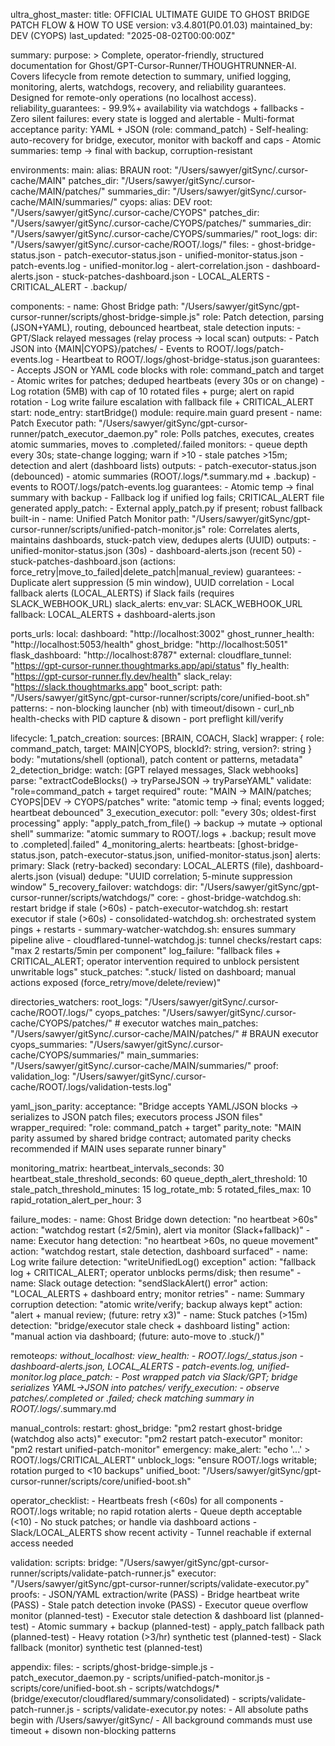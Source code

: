 ultra_ghost_master:
title: OFFICIAL ULTIMATE GUIDE TO GHOST BRIDGE PATCH FLOW & HOW TO USE
version: v3.4.801(P0.01.03)
maintained_by: DEV (CYOPS)
last_updated: "2025-08-02T00:00:00Z"

summary:
purpose: >
Complete, operator-friendly, structured documentation for Ghost/GPT-Cursor-Runner/THOUGHTRUNNER-AI.
Covers lifecycle from remote detection to summary, unified logging, monitoring, alerts, watchdogs,
recovery, and reliability guarantees. Designed for remote-only operations (no localhost access).
reliability_guarantees: - 99.9%+ availability via watchdogs + fallbacks - Zero silent failures: every state is logged and alertable - Multi-format acceptance parity: YAML + JSON (role: command_patch) - Self-healing: auto-recovery for bridge, executor, monitor with backoff and caps - Atomic summaries: temp → final with backup, corruption-resistant

environments:
main:
alias: BRAUN
root: "/Users/sawyer/gitSync/.cursor-cache/MAIN"
patches_dir: "/Users/sawyer/gitSync/.cursor-cache/MAIN/patches/"
summaries_dir: "/Users/sawyer/gitSync/.cursor-cache/MAIN/summaries/"
cyops:
alias: DEV
root: "/Users/sawyer/gitSync/.cursor-cache/CYOPS"
patches_dir: "/Users/sawyer/gitSync/.cursor-cache/CYOPS/patches/"
summaries_dir: "/Users/sawyer/gitSync/.cursor-cache/CYOPS/summaries/"
root_logs:
dir: "/Users/sawyer/gitSync/.cursor-cache/ROOT/.logs/"
files: - ghost-bridge-status.json - patch-executor-status.json - unified-monitor-status.json - patch-events.log - unified-monitor.log - alert-correlation.json - dashboard-alerts.json - stuck-patches-dashboard.json - LOCAL_ALERTS - CRITICAL_ALERT - .backup/

components: - name: Ghost Bridge
path: "/Users/sawyer/gitSync/gpt-cursor-runner/scripts/ghost-bridge-simple.js"
role: Patch detection, parsing (JSON+YAML), routing, debounced heartbeat, stale detection
inputs: - GPT/Slack relayed messages (relay process → local scan)
outputs: - Patch JSON into {MAIN|CYOPS}/patches/ - Events to ROOT/.logs/patch-events.log - Heartbeat to ROOT/.logs/ghost-bridge-status.json
guarantees: - Accepts JSON or YAML code blocks with role: command_patch and target - Atomic writes for patches; deduped heartbeats (every 30s or on change) - Log rotation (5MB) with cap of 10 rotated files + purge; alert on rapid rotation - Log write failure escalation with fallback file + CRITICAL_ALERT
start:
node_entry: startBridge()
module: require.main guard present - name: Patch Executor
path: "/Users/sawyer/gitSync/gpt-cursor-runner/patch_executor_daemon.py"
role: Polls patches, executes, creates atomic summaries, moves to .completed/.failed
monitors: - queue depth every 30s; state-change logging; warn if >10 - stale patches >15m; detection and alert (dashboard lists)
outputs: - patch-executor-status.json (debounced) - atomic summaries (ROOT/.logs/\*.summary.md + .backup) - events to ROOT/.logs/patch-events.log
guarantees: - Atomic temp → final summary with backup - Fallback log if unified log fails; CRITICAL_ALERT file generated
apply_patch: - External apply_patch.py if present; robust fallback built-in - name: Unified Patch Monitor
path: "/Users/sawyer/gitSync/gpt-cursor-runner/scripts/unified-patch-monitor.js"
role: Correlates alerts, maintains dashboards, stuck-patch view, dedupes alerts (UUID)
outputs: - unified-monitor-status.json (30s) - dashboard-alerts.json (recent 50) - stuck-patches-dashboard.json (actions: force_retry|move_to_failed|delete_patch|manual_review)
guarantees: - Duplicate alert suppression (5 min window), UUID correlation - Local fallback alerts (LOCAL_ALERTS) if Slack fails (requires SLACK_WEBHOOK_URL)
slack_alerts:
env_var: SLACK_WEBHOOK_URL
fallback: LOCAL_ALERTS + dashboard-alerts.json

ports_urls:
local:
dashboard: "http://localhost:3002"
ghost_runner_health: "http://localhost:5053/health"
ghost_bridge: "http://localhost:5051"
flask_dashboard: "http://localhost:8787"
external:
cloudflare_tunnel: "https://gpt-cursor-runner.thoughtmarks.app/api/status"
fly_health: "https://gpt-cursor-runner.fly.dev/health"
slack_relay: "https://slack.thoughtmarks.app"
boot_script:
path: "/Users/sawyer/gitSync/gpt-cursor-runner/scripts/core/unified-boot.sh"
patterns: - non-blocking launcher (nb) with timeout/disown - curl_nb health-checks with PID capture & disown - port preflight kill/verify

lifecycle:
1_patch_creation:
sources: [BRAIN, COACH, Slack]
wrapper: { role: command_patch, target: MAIN|CYOPS, blockId?: string, version?: string }
body: "mutations/shell (optional), patch content or patterns, metadata"
2_detection_bridge:
watch: [GPT relayed messages, Slack webhooks]
parse: "extractCodeBlocks() → tryParseJSON → tryParseYAML"
validate: "role=command_patch + target required"
route: "MAIN → MAIN/patches; CYOPS|DEV → CYOPS/patches"
write: "atomic temp → final; events logged; heartbeat debounced"
3_execution_executor:
poll: "every 30s; oldest-first processing"
apply: "apply_patch_from_file() → backup → mutate → optional shell"
summarize: "atomic summary to ROOT/.logs + .backup; result move to .completed|.failed"
4_monitoring_alerts:
heartbeats: [ghost-bridge-status.json, patch-executor-status.json, unified-monitor-status.json]
alerts:
primary: Slack (retry-backed)
secondary: LOCAL_ALERTS (file), dashboard-alerts.json (visual)
dedupe: "UUID correlation; 5-minute suppression window"
5_recovery_failover:
watchdogs:
dir: "/Users/sawyer/gitSync/gpt-cursor-runner/scripts/watchdogs/"
core: - ghost-bridge-watchdog.sh: restart bridge if stale (>60s) - patch-executor-watchdog.sh: restart executor if stale (>60s) - consolidated-watchdog.sh: orchestrated system pings + restarts - summary-watcher-watchdog.sh: ensures summary pipeline alive - cloudflared-tunnel-watchdog.js: tunnel checks/restart
caps: "max 2 restarts/5min per component"
log_failure: "fallback files + CRITICAL_ALERT; operator intervention required to unblock persistent unwritable logs"
stuck_patches: ".stuck/ listed on dashboard; manual actions exposed (force_retry/move/delete/review)"

directories_watchers:
root_logs: "/Users/sawyer/gitSync/.cursor-cache/ROOT/.logs/"
cyops_patches: "/Users/sawyer/gitSync/.cursor-cache/CYOPS/patches/" # executor watches
main_patches: "/Users/sawyer/gitSync/.cursor-cache/MAIN/patches/" # BRAUN executor
cyops_summaries: "/Users/sawyer/gitSync/.cursor-cache/CYOPS/summaries/"
main_summaries: "/Users/sawyer/gitSync/.cursor-cache/MAIN/summaries/"
proof:
validation_log: "/Users/sawyer/gitSync/.cursor-cache/ROOT/.logs/validation-tests.log"

yaml_json_parity:
acceptance: "Bridge accepts YAML/JSON blocks → serializes to JSON patch files; executors process JSON files"
wrapper_required: "role: command_patch + target"
parity_note: "MAIN parity assumed by shared bridge contract; automated parity checks recommended if MAIN uses separate runner binary"

monitoring_matrix:
heartbeat_intervals_seconds: 30
heartbeat_stale_threshold_seconds: 60
queue_depth_alert_threshold: 10
stale_patch_threshold_minutes: 15
log_rotate_mb: 5
rotated_files_max: 10
rapid_rotation_alert_per_hour: 3

failure_modes: - name: Ghost Bridge down
detection: "no heartbeat >60s"
action: "watchdog restart (≤2/5min), alert via monitor (Slack+fallback)" - name: Executor hang
detection: "no heartbeat >60s, no queue movement"
action: "watchdog restart, stale detection, dashboard surfaced" - name: Log write failure
detection: "writeUnifiedLog() exception"
action: "fallback log + CRITICAL_ALERT; operator unblocks perms/disk; then resume" - name: Slack outage
detection: "sendSlackAlert() error"
action: "LOCAL_ALERTS + dashboard entry; monitor retries" - name: Summary corruption
detection: "atomic write/verify; backup always kept"
action: "alert + manual review; (future: retry x3)" - name: Stuck patches (>15m)
detection: "bridge/executor stale check + dashboard listing"
action: "manual action via dashboard; (future: auto-move to .stuck/)"

remote*ops:
without_localhost:
view_health: - ROOT/.logs/\_status.json - dashboard-alerts.json, LOCAL_ALERTS - patch-events.log, unified-monitor.log
place_patch: - Post wrapped patch via Slack/GPT; bridge serializes YAML→JSON into patches/
verify_execution: - observe patches/.completed or .failed; check matching summary in ROOT/.logs/*.summary.md

manual_controls:
restart:
ghost_bridge: "pm2 restart ghost-bridge (watchdog also acts)"
executor: "pm2 restart patch-executor"
monitor: "pm2 restart unified-patch-monitor"
emergency:
make_alert: "echo '...' > ROOT/.logs/CRITICAL_ALERT"
unblock_logs: "ensure ROOT/.logs writable; rotation purged to <10 backups"
unified_boot: "/Users/sawyer/gitSync/gpt-cursor-runner/scripts/core/unified-boot.sh"

operator_checklist: - Heartbeats fresh (<60s) for all components - ROOT/.logs writable; no rapid rotation alerts - Queue depth acceptable (<10) - No stuck patches; or handle via dashboard actions - Slack/LOCAL_ALERTS show recent activity - Tunnel reachable if external access needed

validation:
scripts:
bridge: "/Users/sawyer/gitSync/gpt-cursor-runner/scripts/validate-patch-runner.js"
executor: "/Users/sawyer/gitSync/gpt-cursor-runner/scripts/validate-executor.py"
proofs: - JSON/YAML extraction/write (PASS) - Bridge heartbeat write (PASS) - Stale patch detection invoke (PASS) - Executor queue overflow monitor (planned-test) - Executor stale detection & dashboard list (planned-test) - Atomic summary + backup (planned-test) - apply_patch fallback path (planned-test) - Heavy rotation (>3/hr) synthetic test (planned-test) - Slack fallback (monitor) synthetic test (planned-test)

appendix:
files: - scripts/ghost-bridge-simple.js - patch_executor_daemon.py - scripts/unified-patch-monitor.js - scripts/core/unified-boot.sh - scripts/watchdogs/\* (bridge/executor/cloudflared/summary/consolidated) - scripts/validate-patch-runner.js - scripts/validate-executor.py
notes: - All absolute paths begin with /Users/sawyer/gitSync/ - All background commands must use timeout + disown non-blocking patterns
